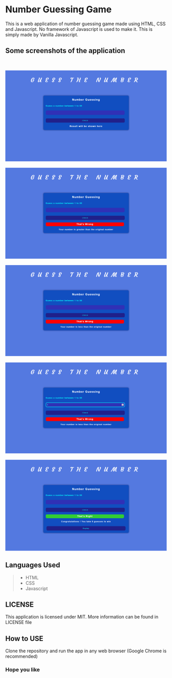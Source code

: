 # Number Guessing Game

This is a web application of number guessing game
made using HTML, CSS and Javascript. No framework of Javascript is used to make it. This is simply made by Vanilla Javascript.

## Some screenshots of the application
<br>

![img1](screenshots/Screenshot%20(93).png)
<br>
<br>
![img2](screenshots/Screenshot%20(94).png)
<br>
<br>
![img3](screenshots/Screenshot%20(95).png)
<br>
<br>
![img4](screenshots/Screenshot%20(96).png)
<br>
<br>
![img5](screenshots/Screenshot%20(97).png)

## Languages Used

>* HTML 
>* CSS
>* Javascript

## LICENSE

This application is licensed under MIT. More information can be found in LICENSE file

## How to USE

Clone the repository and run the app in any web browser (Google Chrome is recommended)

### **Hope you like**